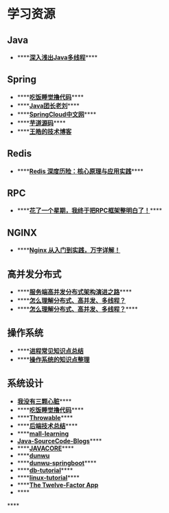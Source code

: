 # 学习资源

## Java

* \*\*\*\*[**深入浅出Java多线程**](https://redspider.gitbook.io/concurrent/)\*\*\*\*

## Spring

* \*\*\*\*[**吃饭睡觉撸代码**](https://fangjian0423.github.io/)\*\*\*\*
* \*\*\*\*[**Java团长老刘**](https://www.zhihu.com/people/xue-chuan-da-chong/posts)\*\*\*\*
* \*\*\*\*[**SpringCloud中文网**](https://www.springcloud.cc/)\*\*\*\*
* \*\*\*\*[**芋道源码**](http://www.iocoder.cn/?vip)\*\*\*\*
* \*\*\*\*[**王皓的技术博客**](https://blog.csdn.net/peterwanghao/category_9272968.html)

## **Redis**

* \*\*\*\*[**Redis 深度历险：核心原理与应用实践**](https://juejin.im/book/6844733724618129422)\*\*\*\*

## **RPC**

* \*\*\*\*[**花了一个星期，我终于把RPC框架整明白了！**](https://developer.51cto.com/art/201906/597963.htm)\*\*\*\*

## **NGINX**

* \*\*\*\*[**Nginx 从入门到实践，万字详解！**](https://juejin.im/post/6844904144235413512)

## 高并发分布式

* \*\*\*\*[**服务端高并发分布式架构演进之路**](https://segmentfault.com/a/1190000018626163)\*\*\*\*
* \*\*\*\*[**怎么理解分布式、高并发、多线程？**](https://zhuanlan.zhihu.com/p/59184812)
* \*\*\*\*[**怎么理解分布式、高并发、多线程？**](https://developer.aliyun.com/article/711990)\*\*\*\*

## 操作系统

* \*\*\*\*[**进程常见知识点总结**](https://blog.csdn.net/qq_36982160/article/details/94412290)
* \*\*\*\*[**操作系统的知识点整理**](https://juejin.im/post/6844903957098151950)

## 系统设计

* [**我没有三颗心脏**](https://www.cnblogs.com/wmyskxz/category/1193356.html)\*\*\*\*
* \*\*\*\*[**吃饭睡觉撸代码**](https://fangjian0423.github.io/)\*\*\*\*
* \*\*\*\*[**Throwable**](https://www.cnblogs.com/throwable/)\*\*\*\*
* \*\*\*\*[**后端技术总结**](http://notfound9.github.io/interviewGuide/)\*\*\*\*
* \*\*\*\*[**mall-learning**](http://www.macrozheng.com/#/)
* [**Java-SourceCode-Blogs**](https://github.com/yuanmabiji/Java-SourceCode-Blogs)\*\*\*\*
* \*\*\*\*[**JAVACORE**](https://dunwu.github.io/javacore/)\*\*\*\*
* \*\*\*\*[**dunwu**](https://dunwu.github.io/spring-tutorial/#/README)
* \*\*\*\*[**dunwu-springboot**](https://dunwu.github.io/spring-boot-tutorial/#/)\*\*\*\*
* \*\*\*\*[**db-tutorial**](https://dunwu.github.io/db-tutorial/)\*\*\*\*
* \*\*\*\*[**linux-tutorial**](https://dunwu.github.io/linux-tutorial/)\*\*\*\*
* \*\*\*\*[**The Twelve-Factor App**](https://12factor.net/zh_cn/)
* \*\*\*\*

\*\*\*\*

